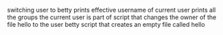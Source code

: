 switching user to betty
prints effective username of current user
prints all the groups the current user is part of
script that changes the owner of the file hello to the user betty
script that creates an empty file called hello
